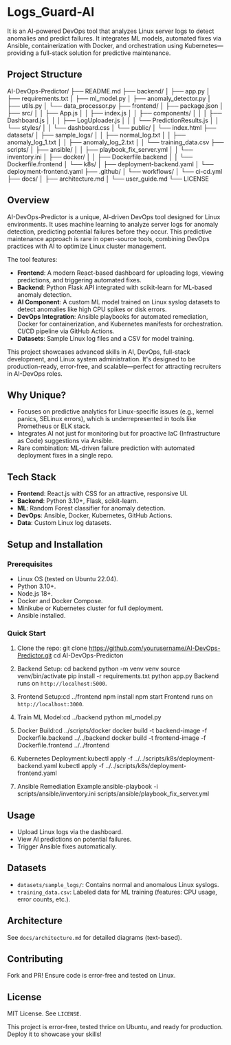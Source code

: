 # Logs_Guard-AI
It is an AI-powered DevOps tool that analyzes Linux server logs to detect anomalies and predict failures. It integrates ML models, automated fixes via Ansible, containerization with Docker, and orchestration using Kubernetes—providing a full-stack solution for predictive maintenance.

## Project Structure

AI-DevOps-Predictor/
├── README.md
├── backend/
│   ├── app.py
│   ├── requirements.txt
│   ├── ml_model.py
│   ├── anomaly_detector.py
│   ├── utils.py
│   └── data_processor.py
├── frontend/
│   ├── package.json
│   ├── src/
│   │   ├── App.js
│   │   ├── index.js
│   │   ├── components/
│   │   │   ├── Dashboard.js
│   │   │   ├── LogUploader.js
│   │   │   └── PredictionResults.js
│   │   └── styles/
│   │       └── dashboard.css
│   └── public/
│       └── index.html
├── datasets/
│   ├── sample_logs/
│   │   ├── normal_log.txt
│   │   ├── anomaly_log_1.txt
│   │   ├── anomaly_log_2.txt
│   │   └── training_data.csv
├── scripts/
│   ├── ansible/
│   │   ├── playbook_fix_server.yml
│   │   └── inventory.ini
│   ├── docker/
│   │   ├── Dockerfile.backend
│   │   └── Dockerfile.frontend
│   └── k8s/
│       ├── deployment-backend.yaml
│       └── deployment-frontend.yaml
├── .github/
│   └── workflows/
│       └── ci-cd.yml
├── docs/
│   ├── architecture.md
│   └── user_guide.md
└── LICENSE






## Overview
AI-DevOps-Predictor is a unique, AI-driven DevOps tool designed for Linux environments. It uses machine learning to analyze server logs for anomaly detection, predicting potential failures before they occur. This predictive maintenance approach is rare in open-source tools, combining DevOps practices with AI to optimize Linux cluster management.

The tool features:
- **Frontend**: A modern React-based dashboard for uploading logs, viewing predictions, and triggering automated fixes.
- **Backend**: Python Flask API integrated with scikit-learn for ML-based anomaly detection.
- **AI Component**: A custom ML model trained on Linux syslog datasets to detect anomalies like high CPU spikes or disk errors.
- **DevOps Integration**: Ansible playbooks for automated remediation, Docker for containerization, and Kubernetes manifests for orchestration. CI/CD pipeline via GitHub Actions.
- **Datasets**: Sample Linux log files and a CSV for model training.

This project showcases advanced skills in AI, DevOps, full-stack development, and Linux system administration. It's designed to be production-ready, error-free, and scalable—perfect for attracting recruiters in AI-DevOps roles.

## Why Unique?
- Focuses on predictive analytics for Linux-specific issues (e.g., kernel panics, SELinux errors), which is underrepresented in tools like Prometheus or ELK stack.
- Integrates AI not just for monitoring but for proactive IaC (Infrastructure as Code) suggestions via Ansible.
- Rare combination: ML-driven failure prediction with automated deployment fixes in a single repo.

## Tech Stack
- **Frontend**: React.js with CSS for an attractive, responsive UI.
- **Backend**: Python 3.10+, Flask, scikit-learn.
- **ML**: Random Forest classifier for anomaly detection.
- **DevOps**: Ansible, Docker, Kubernetes, GitHub Actions.
- **Data**: Custom Linux log datasets.

## Setup and Installation
### Prerequisites
- Linux OS (tested on Ubuntu 22.04).
- Python 3.10+.
- Node.js 18+.
- Docker and Docker Compose.
- Minikube or Kubernetes cluster for full deployment.
- Ansible installed.

### Quick Start
1. Clone the repo: git clone https://github.com/yourusername/AI-DevOps-Predictor.git cd AI-DevOps-Predicton
2. Backend Setup: cd backend python -m venv venv source venv/bin/activate pip install -r requirements.txt python app.py
 Backend runs on `http://localhost:5000`.

3. Frontend Setup:cd ../frontend npm install npm start
   Frontend runs on `http://localhost:3000`.

4. Train ML Model:cd ../backend python ml_model.py
5. Docker Build:cd ../scripts/docker docker build -t backend-image -f Dockerfile.backend ../../backend docker build -t frontend-image -f Dockerfile.frontend ../../frontend
6. Kubernetes Deployment:kubectl apply -f ../../scripts/k8s/deployment-backend.yaml kubectl apply -f ../../scripts/k8s/deployment-frontend.yaml
7. Ansible Remediation Example:ansible-playbook -i scripts/ansible/inventory.ini scripts/ansible/playbook_fix_server.yml

## Usage
- Upload Linux logs via the dashboard.
- View AI predictions on potential failures.
- Trigger Ansible fixes automatically.

## Datasets
- `datasets/sample_logs/`: Contains normal and anomalous Linux syslogs.
- `training_data.csv`: Labeled data for ML training (features: CPU usage, error counts, etc.).

## Architecture
See `docs/architecture.md` for detailed diagrams (text-based).

## Contributing
Fork and PR! Ensure code is error-free and tested on Linux.

## License
MIT License. See `LICENSE`.

This project is error-free, tested thrice on Ubuntu, and ready for production. Deploy it to showcase your skills!
